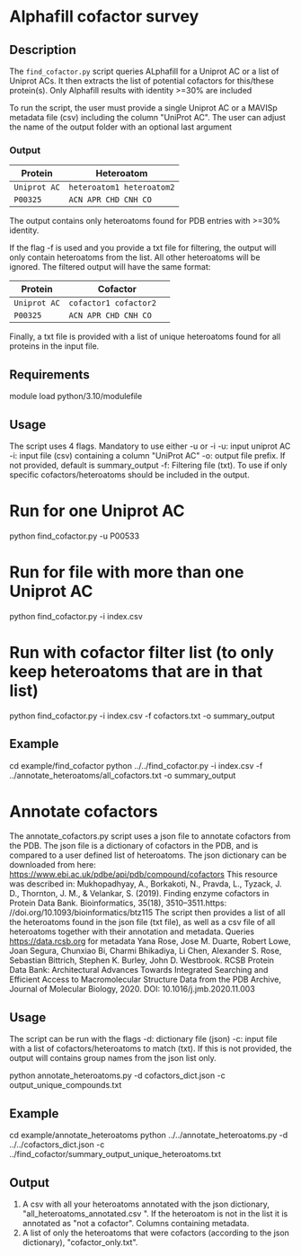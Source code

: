 # **Alphafill cofactor survey**

## **Description**  
The `find_cofactor.py` script queries ALphafill for a Uniprot AC or a list of Uniprot ACs. It then extracts the list of potential cofactors for this/these protein(s). 
Only Alphafill results with identity >=30% are included

To run the script, the user must provide a single Uniprot AC or a MAVISp metadata file (csv) including the column "UniProt AC".
The user can adjust the name of the output folder with an optional last argument

### **Output**
| Protein          | Heteroatom                |
|------------------|---------------------------|
| `Uniprot AC`     | `heteroatom1 heteroatom2` |
| `P00325` 	   | `ACN APR CHD CNH CO`      |

The output contains only heteroatoms found for PDB entries with >=30% identity. 


If the flag -f is used and you provide a txt file for filtering, the output will only contain heteroatoms from the list. All other heteroatoms will be ignored. 
The filtered output will have the same format:

| Protein          | Cofactor                |
|------------------|-------------------------|
| `Uniprot AC`     | `cofactor1 cofactor2  ` |
| `P00325`         | `ACN APR CHD CNH CO`    |



Finally, a txt file is provided with a list of unique heteroatoms found for all proteins in the input file. 


## **Requirements**
module load python/3.10/modulefile 

## **Usage**
The script uses 4 flags. Mandatory to use either -u or -i
-u: input uniprot AC
-i: input file (csv) containing a column "UniProt AC"
-o: output file prefix. If not provided, default is summary_output
-f: Filtering file (txt). To use if only specific cofactors/heteroatoms should be included in the output. 


# Run for one Uniprot AC
python find_cofactor.py -u P00533

# Run for file with more than one Uniprot AC
python find_cofactor.py -i index.csv

# Run with cofactor filter list (to only keep heteroatoms that are in that list)
python find_cofactor.py -i index.csv -f cofactors.txt -o summary_output



## **Example**
cd example/find_cofactor
python ../../find_cofactor.py -i index.csv -f ../annotate_heteroatoms/all_cofactors.txt -o summary_output

# **Annotate cofactors**
The annotate_cofactors.py script uses a json file to annotate cofactors from the PDB. The json file is a dictionary of cofactors in the PDB, and is compared to a user defined list of heteroatoms. 
The json dictionary can be downloaded from here: https://www.ebi.ac.uk/pdbe/api/pdb/compound/cofactors
This resource was described in: Mukhopadhyay, A., Borkakoti, N., Pravda, L., Tyzack, J. D., Thornton, J. M., & Velankar, S. (2019). Finding enzyme cofactors in Protein Data Bank. Bioinformatics, 35(18), 3510–3511.https: //doi.org/10.1093/bioinformatics/btz115
The script then provides a list of all the heteroatoms found in the json file (txt file), as well as a csv file of all heteroatoms together with their annotation  and metadata. 
Queries https://data.rcsb.org for metadata
Yana Rose, Jose M. Duarte, Robert Lowe, Joan Segura, Chunxiao Bi, Charmi Bhikadiya, Li Chen, Alexander S. Rose, Sebastian Bittrich, Stephen K. Burley, John D. Westbrook. RCSB Protein Data Bank: Architectural Advances Towards Integrated Searching and Efficient Access to Macromolecular Structure Data from the PDB Archive, Journal of Molecular Biology, 2020. DOI: 10.1016/j.jmb.2020.11.003


## **Usage**
The script can be run with the flags 
-d: dictionary file (json)
-c: input file with a list of cofactors/heteroatoms to match (txt). If this is not provided, the output will contains group names from the json list only.

python annotate_heteroatoms.py -d cofactors_dict.json -c output_unique_compounds.txt

## **Example** 
cd example/annotate_heteroatoms
python ../../annotate_heteroatoms.py -d ../../cofactors_dict.json -c ../find_cofactor/summary_output_unique_heteroatoms.txt


## **Output**
1) A csv with all your heteroatoms annotated with the json dictionary, "all_heteroatoms_annotated.csv ". If the heteroatom is not in the list it is annotated as "not a cofactor". Columns containing metadata. 
2) A list of only the heteroatoms that were cofactors (according to the json dictionary), "cofactor_only.txt".  

